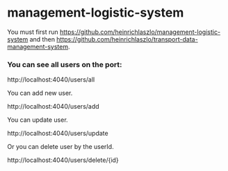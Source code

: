# management-logistic-system
 
You must first run https://github.com/heinrichlaszlo/management-logistic-system and then https://github.com/heinrichlaszlo/transport-data-management-system.

### You can see all users on the port: 
   http://localhost:4040/users/all

You can add new user.

http://localhost:4040/users/add

You can update user.

http://localhost:4040/users/update

Or you can delete user by the userId.

http://localhost:4040/users/delete/{id}


